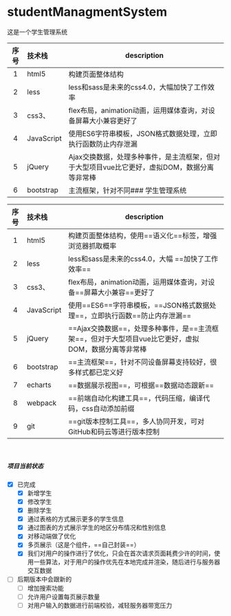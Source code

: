 # studentManagmentSystem
这是一个学生管理系统

| 序号  | 技术栈     | description                                                     |
| :---: | :--------- | --------------------------------------------------------------- |
|   1   | html5      | 构建页面整体结构                                                |
|   2   | less       | less和sass是未来的css4.0，大幅加快了工作效率                    |
|   3   | css3、     | flex布局，animation动画，运用媒体查询，对设备屏幕大小兼容更好了 |
|   4   | JavaScript | 使用ES6字符串模板，JSON格式数据处理，立即执行函数防止内存泄漏 |
|   5   | jQuery     |  Ajax交换数据，处理多种事件，是主流框架，但对于大型项目vue比它更好，虚拟DOM，数据分离等非常棒
|   6   | bootstrap  | 主流框架，针对不同### 学生管理系统

| 序号  | 技术栈     | description                                                     |
| :---: | :--------- | --------------------------------------------------------------- |
|   1   | html5      | 构建页面整体结构，使用==语义化==标签，增强浏览器抓取概率                                                |
|   2   | less       | less和sass是未来的css4.0，大幅 ==加快了工作效率==                    |
|   3   | css3、     | flex布局，animation动画，运用媒体查询，对设备==屏幕大小兼容==更好了 |
|   4   | JavaScript | 使用==ES6==字符串模板，==JSON格式数据处理==，立即执行函数==防止内存泄漏== |
|   5   | jQuery     |  ==Ajax交换数据==，处理多种事件，是==主流框架==，但对于大型项目vue比它更好，虚拟DOM，数据分离等非常棒
|   6   | bootstrap  | ==主流框架==，针对不同设备屏幕支持较好，很多样式都已定义好
|   7   | echarts    | ==数据展示视图==，可根据==数据动态跟新==
|   8   | webpack    | ==前端自动化构建工具==，代码压缩，编译代码，css自动添加前缀
|   9   | git        | ==git版本控制工具==，多人协同开发，可对GitHub和码云等进行版本控制
<br>

##### 项目当前状态
- [x] 已完成
    - [x] 新增学生
    - [x] 修改学生
    - [x] 删除学生
    - [x] 通过表格的方式展示更多的学生信息
    - [x] 通过图表的方式展示学生的地区分布情况和性别信息
    - [x] 对移动端做了优化
    - [x] 多页展示（这是个组件，==自己封装==）
    - [x] 我们对用户的操作进行了优化，只会在首次请求页面耗费少许的时间，使用一些算法，对于用户的操作优先在本地完成并渲染，随后进行与服务器交互数据
- [ ] 后期版本中会跟新的
    - [ ] 增加搜索功能 
    - [ ] 允许用户设置每页展示数量
    - [ ] 对用户输入的数据进行前端校验，减轻服务器带宽压力
